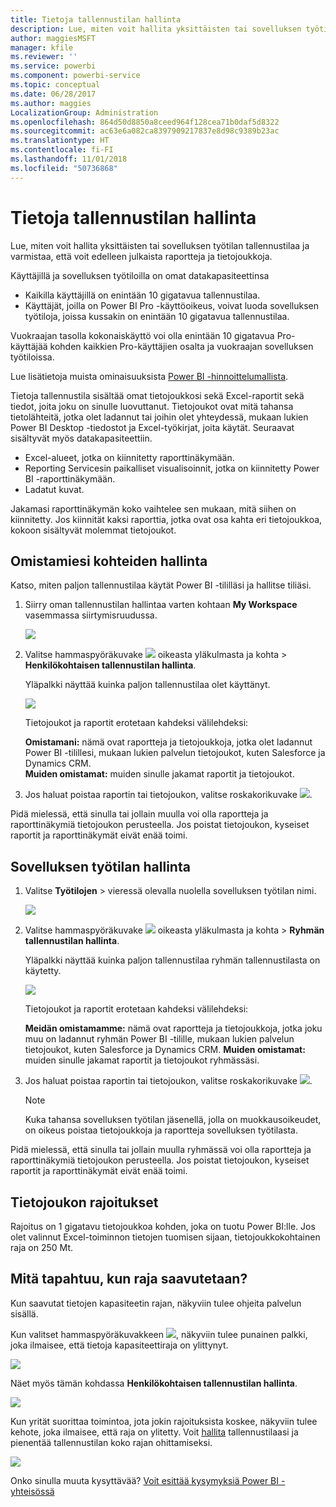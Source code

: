 ```yaml
---
title: Tietoja tallennustilan hallinta
description: Lue, miten voit hallita yksittäisten tai sovelluksen työtilan tallennustilaa ja varmistaa, että voit edelleen julkaista raportteja ja tietojoukkoja.
author: maggiesMSFT
manager: kfile
ms.reviewer: ''
ms.service: powerbi
ms.component: powerbi-service
ms.topic: conceptual
ms.date: 06/28/2017
ms.author: maggies
LocalizationGroup: Administration
ms.openlocfilehash: 864d50d8850a8ceed964f128cea71b0daf5d8322
ms.sourcegitcommit: ac63e6a082ca8397909217837e8d98c9389b23ac
ms.translationtype: HT
ms.contentlocale: fi-FI
ms.lasthandoff: 11/01/2018
ms.locfileid: "50736868"
---
```

# <a name="manage-your-data-storage"></a>Tietoja tallennustilan hallinta
Lue, miten voit hallita yksittäisten tai sovelluksen työtilan tallennustilaa ja varmistaa, että voit edelleen julkaista raportteja ja tietojoukkoja.

Käyttäjillä ja sovelluksen työtiloilla on omat datakapasiteettinsa

* Kaikilla käyttäjillä on enintään 10 gigatavua tallennustilaa.
* Käyttäjät, joilla on Power BI Pro -käyttöoikeus, voivat luoda sovelluksen työtiloja, joissa kussakin on enintään 10 gigatavua tallennustilaa.

Vuokraajan tasolla kokonaiskäyttö voi olla enintään 10 gigatavua Pro-käyttäjää kohden kaikkien Pro-käyttäjien osalta ja vuokraajan sovelluksen työtiloissa.

Lue lisätietoja muista ominaisuuksista [Power BI -hinnoittelumallista](https://powerbi.microsoft.com/pricing).

Tietoja tallennustila sisältää omat tietojoukkosi sekä Excel-raportit sekä tiedot, joita joku on sinulle luovuttanut. Tietojoukot ovat mitä tahansa tietolähteitä, jotka olet ladannut tai joihin olet yhteydessä, mukaan lukien Power BI Desktop -tiedostot ja Excel-työkirjat, joita käytät. Seuraavat sisältyvät myös datakapasiteettiin.

* Excel-alueet, jotka on kiinnitetty raporttinäkymään.
* Reporting Servicesin paikalliset visualisoinnit, jotka on kiinnitetty Power BI -raporttinäkymään.
* Ladatut kuvat.

Jakamasi raporttinäkymän koko vaihtelee sen mukaan, mitä siihen on kiinnitetty. Jos kiinnität kaksi raporttia, jotka ovat osa kahta eri tietojoukkoa, kokoon sisältyvät molemmat tietojoukot.

<a name="manage"/>

## <a name="manage-items-owned-by-you"></a>Omistamiesi kohteiden hallinta
Katso, miten paljon tallennustilaa käytät Power BI -tililläsi ja hallitse tiliäsi.

1. Siirry oman tallennustilan hallintaa varten kohtaan **My Workspace** vasemmassa siirtymisruudussa.
   
    ![](media/service-admin-manage-your-data-storage-in-power-bi/pbi_myworkspace.png)
2. Valitse hammaspyöräkuvake ![](media/service-admin-manage-your-data-storage-in-power-bi/pbi_gearicon.png) oikeasta yläkulmasta ja kohta \> **Henkilökohtaisen tallennustilan hallinta**.
   
    Yläpalkki näyttää kuinka paljon tallennustilaa olet käyttänyt.
   
    ![](media/service-admin-manage-your-data-storage-in-power-bi/pbi_persnlstorage.png)
   
    Tietojoukot ja raportit erotetaan kahdeksi välilehdeksi:
   
    **Omistamani:** nämä ovat raportteja ja tietojoukkoja, jotka olet ladannut Power BI -tilillesi, mukaan lukien palvelun tietojoukot, kuten Salesforce ja Dynamics CRM.  
    **Muiden omistamat:** muiden sinulle jakamat raportit ja tietojoukot.
3. Jos haluat poistaa raportin tai tietojoukon, valitse roskakorikuvake ![](media/service-admin-manage-your-data-storage-in-power-bi/pbi_deleteicon.png).

Pidä mielessä, että sinulla tai jollain muulla voi olla raportteja ja raporttinäkymiä tietojoukon perusteella. Jos poistat tietojoukon, kyseiset raportit ja raporttinäkymät eivät enää toimi.

## <a name="manage-your-app-workspace"></a>Sovelluksen työtilan hallinta
1. Valitse **Työtilojen** \> vieressä olevalla nuolella sovelluksen työtilan nimi.
   
    ![](media/service-admin-manage-your-data-storage-in-power-bi/pbi_groupworkspaces.png)
2. Valitse hammaspyöräkuvake ![](media/service-admin-manage-your-data-storage-in-power-bi/pbi_gearicon.png) oikeasta yläkulmasta ja kohta \> **Ryhmän tallennustilan hallinta**.
   
    Yläpalkki näyttää kuinka paljon tallennustilaa ryhmän tallennustilasta on käytetty.
   
    ![](media/service-admin-manage-your-data-storage-in-power-bi/pbi_groupstorage.png)
   
    Tietojoukot ja raportit erotetaan kahdeksi välilehdeksi:
   
    **Meidän omistamamme:** nämä ovat raportteja ja tietojoukkoja, jotka joku muu on ladannut ryhmän Power BI -tilille, mukaan lukien palvelun tietojoukot, kuten Salesforce ja Dynamics CRM.
    **Muiden omistamat:** muiden sinulle jakamat raportit ja tietojoukot ryhmässäsi.
3. Jos haluat poistaa raportin tai tietojoukon, valitse roskakorikuvake ![](media/service-admin-manage-your-data-storage-in-power-bi/pbi_deleteicon.png).
   
   > [!NOTE]
   > Kuka tahansa sovelluksen työtilan jäsenellä, jolla on muokkausoikeudet, on oikeus poistaa tietojoukkoja ja raportteja sovelluksen työtilasta.
   > 
   > 

Pidä mielessä, että sinulla tai jollain muulla ryhmässä voi olla raportteja ja raporttinäkymiä tietojoukon perusteella. Jos poistat tietojoukon, kyseiset raportit ja raporttinäkymät eivät enää toimi.

## <a name="dataset-limits"></a>Tietojoukon rajoitukset
Rajoitus on 1 gigatavu tietojoukkoa kohden, joka on tuotu Power BI:lle. Jos olet valinnut Excel-toiminnon tietojen tuomisen sijaan, tietojoukkokohtainen raja on 250 Mt.

## <a name="what-happens-when-you-hit-a-limit"></a>Mitä tapahtuu, kun raja saavutetaan?
Kun saavutat tietojen kapasiteetin rajan, näkyviin tulee ohjeita palvelun sisällä. 

Kun valitset hammaspyöräkuvakkeen ![](media/service-admin-manage-your-data-storage-in-power-bi/pbi_gearicon.png), näkyviin tulee punainen palkki, joka ilmaisee, että tietoja kapasiteettiraja on ylittynyt.

![](media/service-admin-manage-your-data-storage-in-power-bi/manage-storage-limit.png)

Näet myös tämän kohdassa **Henkilökohtaisen tallennustilan hallinta**.

 ![](media/service-admin-manage-your-data-storage-in-power-bi/manage-storage-limit2.png)

 Kun yrität suorittaa toimintoa, jota jokin rajoituksista koskee, näkyviin tulee kehote, joka ilmaisee, että raja on ylitetty. Voit [hallita](#manage) tallennustilaasi ja pienentää tallennustilan koko rajan ohittamiseksi.

 ![](media/service-admin-manage-your-data-storage-in-power-bi/powerbi-pro-over-limit.png)

 Onko sinulla muuta kysyttävää? [Voit esittää kysymyksiä Power BI -yhteisössä](http://community.powerbi.com/)


